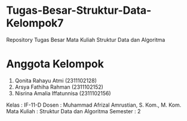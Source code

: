 # Tugas-Besar-Struktur-Data-Kelompok7
Repository Tugas Besar Mata Kuliah Struktur Data dan Algoritma

# Anggota Kelompok

1. Qonita Rahayu Atmi (2311102128)
2. Arsya Fathiha Rahman (2311102152)
3. Nisrina Amalia Iffatunnisa (2311102156)
   
Kelas : IF-11-D
Dosen : Muhammad Afrizal Amrustian, S. Kom., M. Kom.
Mata Kuliah : Struktur Data dan Algoritma 
Semester : 2

